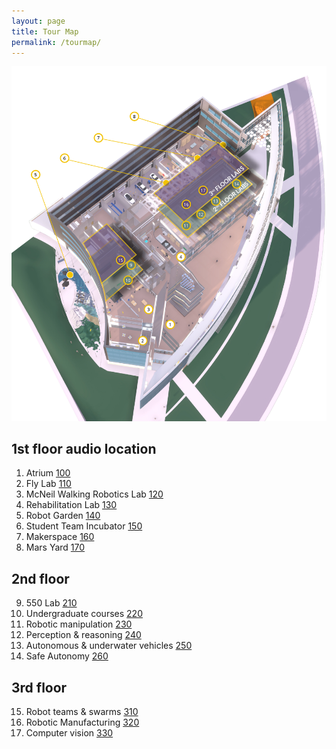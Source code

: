 ```yaml
---
layout: page
title: Tour Map
permalink: /tourmap/
---
```


![building tour map](/assets/images/map-audio-tour.jpg)
<div id="floor1">
<h2>1st floor <span class="post-feta">audio location</span></h2>
<ol>
<li>Atrium <a href="{% link _posts/2022-06-04-100-atrium.markdown %}"><span class="post-feta">100</span></a></li>
<li>Fly Lab <a href="{% link _posts/2022-06-04-110-fly-lab.markdown %}"><span class="post-feta">110</span></a></li>
<li>McNeil Walking Robotics Lab <a href="{% link _posts/2022-06-04-120-walk-lab.markdown %}"><span class="post-feta">120</span></a></li>
<li>Rehabilitation Lab <a href="{% link _posts/2022-06-04-130-rehab-lab.markdown %}"><span class="post-feta">130</span></a></li>
<li>Robot Garden <a href="{% link _posts/2022-06-04-140-robot-garden.markdown %}"><span class="post-feta">140</span></a></li>
<li>Student Team Incubator <a href="{% link _posts/2022-06-04-150-student-team-incubator.markdown %}"><span class="post-feta">150</span></a></li>
<li>Makerspace <a href="{% link _posts/2022-06-04-160-makerspace.markdown %}"><span class="post-feta">160</span></a></li>
<li>Mars Yard <a href="{% link _posts/2022-06-04-170-mars-yard.markdown %}"><span class="post-feta">170</span></a></li>
</ol>
</div>
<div id="floor2">	
<h2>2nd floor</h2>
<ol start="9">
<li>550 Lab <a href="{% link _posts/2022-06-04-210-rob-550.markdown %}"><span class="post-feta">210</span></a></li>
<li>Undergraduate courses <a href="{% link _posts/2022-06-04-220-undergrad-program.markdown %}"><span class="post-feta">220</span></a></li>
<li>Robotic manipulation <a href="{% link _posts/2022-06-04-230-manipulation.markdown %}"><span class="post-feta">230</span></a></li>
<li>Perception & reasoning <a href="{% link _posts/2022-06-04-240-perception.markdown %}"><span class="post-feta">240</span></a></li>
<li>Autonomous & underwater vehicles <a href="{% link _posts/2022-06-04-250-autonomous-vehicles.markdown %}"><span class="post-feta">250</span></a></li>
<li>Safe Autonomy <a href="{% link _posts/2022-06-04-260-safe-autonomy.markdown %}"><span class="post-feta">260</span></a></li>
</ol>
</div>
<div id="floor3">
<h2>3rd floor</h2>
<ol start="15">
<li>Robot teams & swarms <a href="{% link _posts/2022-06-04-310-robot-teams.markdown %}"><span class="post-feta">310</span></a></li>
<li>Robotic Manufacturing <a href="{% link _posts/2022-06-04-320-manufacturing.markdown %}"><span class="post-feta">320</span></a></li>
<li>Computer vision <a href="{% link _posts/2022-06-04-330-computer-vision.markdown %}"><span class="post-feta">330</span></a></li></ol>
</div>


